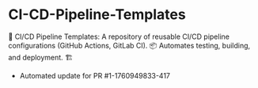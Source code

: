 # CI-CD-Pipeline-Templates
🚀 CI/CD Pipeline Templates: A repository of reusable CI/CD pipeline configurations (GitHub Actions, GitLab CI). 📦 Automates testing, building, and deployment. 🏗️


- Automated update for PR #1-1760949833-417